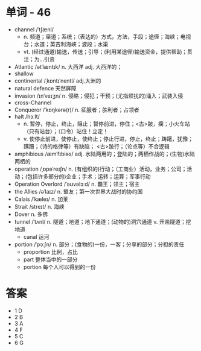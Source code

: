 # 单词 - 46
- channel /ˈtʃænl/
  - n. 频道；渠道；系统；（表达的）方式，方法，手段；途径；海峡；电视台；水道；英吉利海峡；波段；水渠
  - vt. (经过通道)输送，传送；引导；(利用某途径)输送资金，提供帮助；贯注；为…引资
- Atlantic /ətˈlæntɪk/ n. 大西洋 adj. 大西洋的；
- shallow
- continental /ˌkɒntɪˈnentl/ adj.大洲的
- natural defence 天然屏障
- invasion /ɪnˈveɪʒn/ n. 侵略；侵犯；干预；(尤指烦扰的)涌入；武装入侵
- cross-Channel 
- Conqueror /ˈkɒŋkərə(r)/ n. 征服者；胜利者；占领者
- halt /hɔːlt/
  - n. 暂停，停止，终止，阻止；暂停前进，停住；<古>跛，瘸；小火车站（只有站台）；（口令）站住！立定！
  - v. 使停止前进，使停止，使终止；停止行进，停止，终止；踌躇，犹豫；蹒跚；（诗的格律等）有缺陷； <古>跛行；（论点等）不合逻辑
- amphibious /æmˈfɪbiəs/ adj. 水陆两用的；登陆的；两栖作战的；(生物)水陆两栖的
- operation /ˌɒpəˈreɪʃn/ n. (有组织的)行动；（工商业）活动，业务；公司；活动；(包括许多部分的)企业；手术；运转；运算；军事行动
- Operation Overlord /ˈəʊvəlɔːd/ n. 霸王；领主；宿主
- the Allies /əˈlaɪz/ n. 盟友；第一次世界大战时的协约国
- Calais /ˈkæleɪ/ n. 加莱
- Strait /streɪt/ n. 海峡
- Dover n. 多佛
- tunnel /ˈtʌnl/ n. 隧道；地道；地下通道；(动物的)洞穴通道 v. 开凿隧道；挖地道
  - canal 运河
- portion /ˈpɔːʃn/ n. 部分；(食物的)一份，一客；分享的部分；分担的责任
  - proportion 比例，占比
  - part 整体当中的一部分
  - portion 每个人可以得到的一份

# 答案
- 1 D
- 2 B
- 3 A
- 4 F
- 5 C
- 6 G
